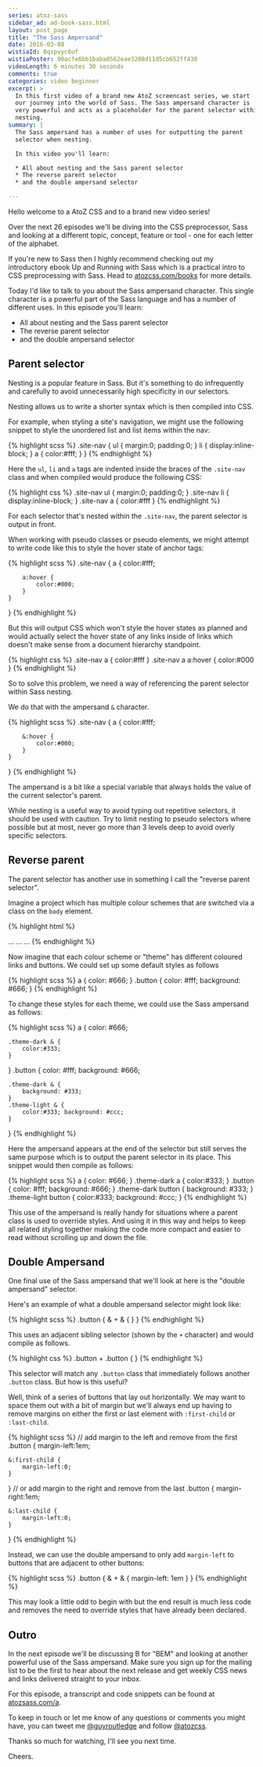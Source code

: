 ```yaml
---
series: atoz-sass
sidebar_ad: ad-book-sass.html
layout: post_page
title: "The Sass Ampersand"
date: 2016-03-08
wistiaId: 0qspvyc6uf
wistiaPoster: 90acfe6bb1baba0562eae3208d11d5cb652ff430
videoLength: 6 minutes 30 seconds
comments: true
categories: video beginner
excerpt: >
  In this first video of a brand new AtoZ screencast series, we start
  our journey into the world of Sass. The Sass ampersand character is
  very powerful and acts as a placeholder for the parent selector within
  nesting.
summary: |
  The Sass ampersand has a number of uses for outputting the parent
  selector when nesting.

  In this video you'll learn:

  * All about nesting and the Sass parent selector
  * The reverse parent selector
  * and the double ampersand selector

---
```


Hello welcome to a AtoZ CSS and to a brand new video series!

Over the next 26 episodes we'll be diving into the CSS preprocessor,
Sass and looking at a different topic, concept, feature or tool - one
for each letter of the alphabet.

If you're new to Sass then I highly recommend checking out my
introductory ebook Up and Running with Sass which is a practical intro
to CSS preprocessing with Sass. Head to
[atozcss.com/books](http://www.atozcss.com/books) for more details.

Today I'd like to talk to you about the Sass ampersand character. This
single character is a powerful part of the Sass language and has
a number of different uses. In this episode you'll learn:

* All about nesting and the Sass parent selector
* The reverse parent selector
* and the double ampersand selector



## Parent selector

Nesting is a popular feature in Sass. But it's something to do
infrequently and carefully to avoid unnecessarily high specificity in
our selectors.

Nesting allows us to write a shorter syntax which is then compiled into
CSS.

For example, when styling a site's navigation, we might use the
following snippet to style the unordered list and list items within the
nav:

{% highlight scss %}
.site-nav {
	ul {
		margin:0;
		padding:0;
	}
	li { 
		display:inline-block;
	}
	a {
		color:#fff;
	}
}
{% endhighlight %}

Here the `ul`, `li` and `a` tags are indented inside the braces of the
`.site-nav` class and when compiled would produce the following CSS:

{% highlight css %}
.site-nav ul { margin:0; padding:0; }
.site-nav li { display:inline-block; }
.site-nav a  { color:#fff }
{% endhighlight %}

For each selector that's nested within the `.site-nav`, the parent
selector is output in front.

When working with pseudo classes or pseudo elements, we might attempt to
write code like this to style the hover state of anchor tags:

{% highlight scss %}
.site-nav {
	a { 
		color:#fff;

		a:hover {
			color:#000;
		}
	}
}
{% endhighlight %}

But this will output CSS which won't style the hover states as planned
and would actually select the hover state of any links inside of links
which doesn't make sense from a document hierarchy standpoint.

{% highlight css %}
.site-nav a  { color:#fff }
.site-nav a a:hover { color:#000 }
{% endhighlight %}

So to solve this problem, we need a way of referencing the parent
selector within Sass nesting. 

We do that with the ampersand `&` character.

{% highlight scss %}
.site-nav {
	a { 
		color:#fff;

		&:hover {
			color:#000;
		}
	}
}
{% endhighlight %}

The ampersand is a bit like a special variable that always holds the value
of the current selector's parent.

While nesting is a useful way to avoid typing out repetitive selectors,
it should be used with caution. Try to limit nesting to pseudo selectors
where possible but at most, never go more than 3 levels deep to avoid
overly specific selectors.




## Reverse parent

The parent selector has another use in something I call the "reverse
parent selector". 

Imagine a project which has multiple colour schemes that are switched
via a class on the `body` element.

{% highlight html %}
<body>...</body>
<body class="theme-light">...</body>
<body class="theme-dark">...</body>
{% endhighlight %}

Now imagine that each colour scheme or "theme" has different coloured
links and buttons. We could set up some default styles as follows

{% highlight scss %}
a { 
	color: #666;
}
.button {
	color: #fff;
	background: #666;
}
{% endhighlight %}

To change these styles for each theme, we could use the Sass ampersand
as follows:

{% highlight scss %}
a { 
	color: #666;

	.theme-dark & { 
		color:#333; 
	}
}
.button {
	color: #fff;
	background: #666;

	.theme-dark & { 
		background: #333; 
	}
	.theme-light & { 
		color:#333; background: #ccc; 
	}
}
{% endhighlight %}

Here the ampersand appears at the end of the selector but still serves
the same purpose which is to output the parent selector in its place.
This snippet would then compile as follows:

{% highlight scss %}
a { 
	color: #666; 
}
.theme-dark a { 
	color:#333; 
}
.button {
	color: #fff; background: #666;
}
.theme-dark button { 
	background: #333; 
}
.theme-light button { 
	color:#333; background: #ccc; 
}
{% endhighlight %}

This use of the ampersand is really handy for situations where a parent
class is used to override styles. And using it in this way and helps to
keep all related styling together making the code more compact and
easier to read without scrolling up and down the file.




## Double Ampersand

One final use of the Sass ampersand that we'll look at here is the
"double ampersand" selector. 

Here's an example of what a double ampersand selector might look like:

{% highlight scss %}
.button {
	& + & { }
}
{% endhighlight %}

This uses an adjacent sibling selector (shown by the `+` character) and 
would compile as follows.

{% highlight css %}
.button + .button { }
{% endhighlight %}

This selector will match any `.button` class that immediately follows
another `.button` class. But how is this useful?

Well, think of a series of buttons that lay out horizontally. We may
want to space them out with a bit of margin but we'll always end up
having to remove margins on either the first or last element with
`:first-child` or `:last-child`.

{% highlight scss %}
// add margin to the left and remove from the first
.button {
	margin-left:1em;

	&:first-child {
		margin-left:0;
	}
}
// or add margin to the right and remove from the last
.button {
	margin-right:1em;

	&:last-child {
		margin-left:0;
	}
}
{% endhighlight %}

Instead, we can use the double ampersand to only add `margin-left` to
buttons that are adjacent to other buttons:

{% highlight scss %}
.button {
	& + & { margin-left: 1em }
}
{% endhighlight %}

This may look a little odd to begin with but the end result is much less
code and removes the need to override styles that have already been
declared.



## Outro

In the next episode we'll be discussing B for "BEM" and looking at
another powerful use of the Sass ampersand. Make sure you sign up for
the mailing list to be the first to hear about the next release and get
weekly CSS news and links delivered straight to your inbox.

For this episode, a transcript and code snippets can be found at
[atozsass.com/a](http://www.atozsass.com/a). 

To keep in touch or let me know of any questions or comments you might
have, you can tweet me [@guyroutledge](http://www.twitter.com/guyroutledge)
and follow [@atozcss](http://www.twitter.com/atozcss).

Thanks so much for watching, I'll see you next time.

Cheers.
